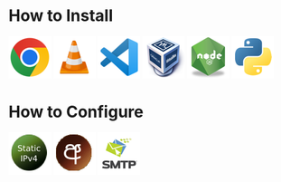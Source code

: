 # How to Install

[![google chrome](../image/google-chrome-logo.png)](./install_google_chrome.md)
[![vlc player](../image/vlc-logo.png)](./install_media_player.md)
[![vscode](../image/vscode-logo.png)](./install_vscode.md)
[![virtualbox](../image/virtualbox-logo.png)](./install_virtualbox.md)
[![nodejs](../image/nodejs-logo.png)](./install_nodejs.md)
[![python](../image/python-logo.png)](./install_python.md)

# How to Configure
[![set static ip](../image/staticip-logo.png)](./set_static_ip.md)
[![change sinhala font](../image/change-sinhal-font.png)](./change_default_sinhala_font.md)
[![smtp](../image/smtp-logo.png)](./change_default_sinhala_font.md)